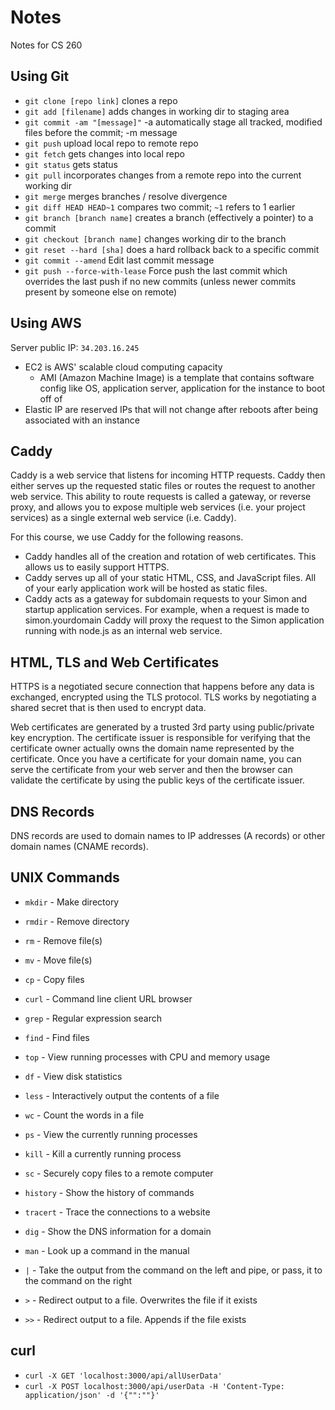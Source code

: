 # Notes
Notes for CS 260
## Using Git
- `git clone [repo link]` clones a repo
- `git add [filename]` adds changes in working dir to staging area
- `git commit -am "[message]"` -a automatically stage all tracked, modified files before the commit; -m message
- `git push` upload local repo to remote repo
- `git fetch` gets changes into local repo
- `git status` gets status
- `git pull` incorporates changes from a remote repo into the current working dir 
- `git merge` merges branches / resolve divergence
- `git diff HEAD HEAD~1` compares two commit; `~1` refers to 1 earlier
- `git branch [branch name]` creates a branch (effectively a pointer) to a commit
- `git checkout [branch name]` changes working dir to the branch
- `git reset --hard [sha]` does a hard rollback back to a specific commit
- `git commit --amend` Edit last commit message
- `git push --force-with-lease` Force push the last commit which overrides the last push if no new commits (unless newer commits present by someone else on remote)

## Using AWS
Server public IP: `34.203.16.245`
- EC2 is AWS' scalable cloud computing capacity
    * AMI (Amazon Machine Image) is a template that contains software config like OS, application server, application for the instance to boot off of
- Elastic IP are reserved IPs that will not change after reboots after being associated with an instance

## Caddy
Caddy is a web service that listens for incoming HTTP requests. Caddy then either serves up the requested static files or routes the request to another web service. This ability to route requests is called a gateway, or reverse proxy, and allows you to expose multiple web services (i.e. your project services) as a single external web service (i.e. Caddy).

For this course, we use Caddy for the following reasons.
- Caddy handles all of the creation and rotation of web certificates. This allows us to easily support HTTPS.
- Caddy serves up all of your static HTML, CSS, and JavaScript files. All of your early application work will be hosted as static files.
- Caddy acts as a gateway for subdomain requests to your Simon and startup application services. For example, when a request is made to simon.yourdomain Caddy will proxy the request to the Simon application running with node.js as an internal web service.

## HTML, TLS and Web Certificates
HTTPS is a negotiated secure connection that happens before any data is exchanged, encrypted using the TLS protocol. TLS works by negotiating a shared secret that is then used to encrypt data. 

Web certificates are generated by a trusted 3rd party using public/private key encryption. The certificate issuer is responsible for verifying that the certificate owner actually owns the domain name represented by the certificate. Once you have a certificate for your domain name, you can serve the certificate from your web server and then the browser can validate the certificate by using the public keys of the certificate issuer.

## DNS Records
DNS records are used to domain names to IP addresses (A records) or other domain names (CNAME records).

## UNIX Commands
- `mkdir` - Make directory
- `rmdir` - Remove directory
- `rm` - Remove file(s)
- `mv` - Move file(s)
- `cp` - Copy files
- `curl` - Command line client URL browser
- `grep` - Regular expression search
- `find` - Find files
- `top` - View running processes with CPU and memory usage
- `df` - View disk statistics
- `less` - Interactively output the contents of a file
- `wc` - Count the words in a file
- `ps` - View the currently running processes
- `kill` - Kill a currently running process
- `sc` - Securely copy files to a remote computer
- `history` - Show the history of commands
- `tracert` - Trace the connections to a website
- `dig` - Show the DNS information for a domain
- `man` - Look up a command in the manual

- `|` - Take the output from the command on the left and pipe, or pass, it to the command on the right
- `>` - Redirect output to a file. Overwrites the file if it exists
- `>>` - Redirect output to a file. Appends if the file exists

## curl
- `curl -X GET 'localhost:3000/api/allUserData'`
- `curl -X POST localhost:3000/api/userData -H 'Content-Type: application/json' -d '{"":""}'`